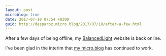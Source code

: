 ```yaml
---
layout: post
microblog: true
date: 2017-07-10 07:54 +0300
guid: http://desparoz.micro.blog/2017/07/10/after-a-few.html
---
```

After a few days of being offline, my <a href="http://desparoz.com">BalancedLight</a> website is back online.

I've been glad in the interim that <a href="http://desparoz.me">my micro.blog</a> has continued to work.
